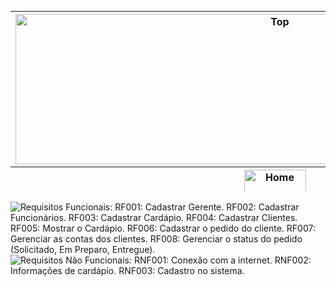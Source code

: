 <table border='0' align='left' height='289' width='830' cellpadding='0' cellspacing='0'>
<blockquote><tr>
<blockquote><th height='240'><img src='http://img35.imageshack.us/img35/1908/topdvz.png' alt='Top' width='830' height='240' /></th>
</blockquote></tr>
<tr>
<blockquote><th height='46'><a href='http://code.google.com/p/virtual-bistro/'><img src='http://img266.imageshack.us/img266/8708/homens.png' alt='Home' width='99' height='46' /></a></th>
<td height='46'><a href='http://code.google.com/p/virtual-bistro/wiki/Equipe'><img src='http://img545.imageshack.us/img545/117/equipens.png' alt='Equipe' width='99' height='46' /></a></td>
<td height='46'><a href='http://code.google.com/p/virtual-bistro/wiki/Descricao'><img src='http://img541.imageshack.us/img541/6223/descricaons.png' alt='Descrição' width='125' height='46' /></a></td>
<td height='46'><a href='http://code.google.com/p/virtual-bistro/wiki/Requisitos'><img src='http://img823.imageshack.us/img823/5734/requisitossu.png' alt='Requisitos' width='129' height='46' /></a></td>
<td width='142' height='46'><a href='http://code.google.com/p/virtual-bistro/wiki/CasosDeUso'><img src='http://img809.imageshack.us/img809/6048/casosns.png' alt='Casos de uso' width='142' height='46' /></a></td>
<td width='148' height='46'><a href='http://code.google.com/p/virtual-bistro/wiki/Diagramas'><img src='http://img819.imageshack.us/img819/4614/diagramasns.png' alt='Diagramas' width='148' height='46' /></a></td>
<td width='94' height='46'><a href='http://code.google.com/p/virtual-bistro/wiki/Links'><img src='http://img51.imageshack.us/img51/6841/linkns.png' alt='Links' width='94' height='46' /></a></td>
</blockquote></tr>
</table>
<p>
<img src='http://img837.imageshack.us/img837/6216/requisitosfuncionais.png' alt='Requisitos Funcionais: RF001: Cadastrar Gerente. RF002: Cadastrar Funcionários. RF003: Cadastrar Cardápio. RF004: Cadastrar Clientes. RF005: Mostrar o Cardápio. RF006: Cadastrar o pedido do cliente. RF007: Gerenciar as contas dos clientes. RF008: Gerenciar o status do pedido (Solicitado, Em Preparo, Entregue).' />
<img src='http://img521.imageshack.us/img521/2381/requisitosnf.png' alt='Requisitos Não Funcionais: RNF001: Conexão com a internet. RNF002: Informações de cardápio. RNF003: Cadastro no sistema.' />
</p>